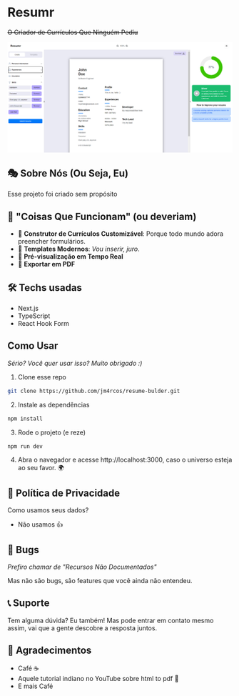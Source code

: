 # Resumr

~~O Criador de Currículos Que Ninguém Pediu~~

![hello world](public/images/resumr.png)

## 🎭 Sobre Nós (Ou Seja, Eu)

Esse projeto foi criado sem propósito

## 🌟 "Coisas Que Funcionam" (ou deveriam)

- 📝 **Construtor de Currículos Customizável**: Porque todo mundo adora preencher formulários.
- 🎨 **Templates Modernos**: _Vou inserir, juro_.
- 🔄 **Pré-visualização em Tempo Real**
- 📄 **Exportar em PDF**

## 🛠️ Techs usadas

- Next.js
- TypeScript
- React Hook Form

## Como Usar

_Sério? Você quer usar isso? Muito obrigado :)_

1. Clone esse repo

```bash
git clone https://github.com/jm4rcos/resume-bulder.git
```

2. Instale as dependências

```bash
npm install
```

3. Rode o projeto (e reze)

```bash
npm run dev
```

4. Abra o navegador e acesse http://localhost:3000, caso o universo esteja ao seu favor. 🌍

## 🔏 Política de Privacidade

Como usamos seus dados?

- Não usamos 👍

## 🐛 Bugs

_Prefiro chamar de "Recursos Não Documentados"_

Mas não são bugs, são features que você ainda não entendeu.

## 📞 Suporte

Tem alguma dúvida? Eu também! Mas pode entrar em contato mesmo assim, vai que a gente descobre a resposta juntos.

## 🙏 Agradecimentos

- Café ☕
- Aquele tutorial indiano no YouTube sobre html to pdf 🎥
- E mais Café
